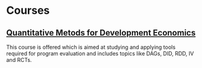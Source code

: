 # Courses

## [Quantitative Metods for Development Economics](https://zahidasghar.com/QM4DE/)

This course is offered which is aimed at studying and applying tools required for program evaluation and includes topics like DAGs, DID, RDD, IV and RCTs.